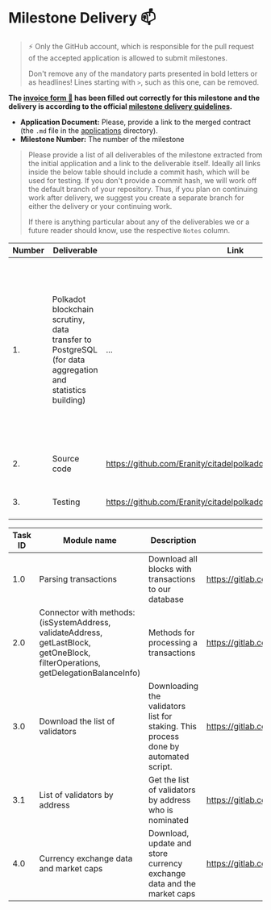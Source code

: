 # Milestone Delivery :mailbox:

> ⚡ Only the GitHub account, which is responsible for the pull request of the accepted application is allowed to submit milestones. 
> 
> Don't remove any of the mandatory parts presented in bold letters or as headlines! Lines starting with `>`, such as this one, can be removed.

**The [invoice form :pencil:](https://docs.google.com/forms/d/e/1FAIpQLSfmNYaoCgrxyhzgoKQ0ynQvnNRoTmgApz9NrMp-hd8mhIiO0A/viewform) has been filled out correctly for this milestone and the delivery is according to the official [milestone delivery guidelines](https://github.com/w3f/General-Grants-Program/blob/master/grants/milestone-deliverables-guidelines.md).**  

* **Application Document:** Please, provide a link to the merged contract (the `.md` file in the [applications](https://github.com/w3f/Open-Grants-Program/tree/master/applications) directory). 
* **Milestone Number:** The number of the milestone

> Please provide a list of all deliverables of the milestone extracted from the initial application and a link to the deliverable itself. Ideally all links inside the below table should include a commit hash, which will be used for testing. If you don't provide a commit hash, we will work off the default branch of your repository. Thus, if you plan on continuing work after delivery, we suggest you create a separate branch for either the delivery or your continuing work. 
> 
> If there is anything particular about any of the deliverables we or a future reader should know, use the respective `Notes` column.

| Number | Deliverable | Link | Notes |
| ------------- | ------------- | ------------- |------------- |
| 1. | Polkadot blockchain scrutiny, data transfer to PostgreSQL (for data aggregation and statistics building)| ... | This step will bring us some vital milestones: our database will contain all the transactions - new ones sourced directly from the blockchain will be also stored in our database that is convenient for the development needs (balance/rewards charts creation, etc.)| 
| 2.  |Source code|https://github.com/Eranity/citadelpolkadot/blob/main/sourceCode.js| Source code for blockhain integration on our platform |
| 3.  |Testing|  https://github.com/Eranity/citadelpolkadot/blob/main/testing.js | Testing the parser with mocha test|


| Task ID | Module name | Description | Link |
| ------ | ----------- | ---- | ----- |
| 1.0 | Parsing transactions| Download all blocks with transactions to our database | https://gitlab.com/gregory.shabalov/citadel_core/-/blob/dev/connectors/polkadot.js#L85  |
| 2.0 | Connector with methods: (isSystemAddress, validateAddress, getLastBlock, getOneBlock, filterOperations, getDelegationBalanceInfo) | Methods for processing a transactions | https://gitlab.com/gregory.shabalov/citadel_core/-/blob/dev/connectors/polkadot.js#L19 |
| 3.0 | Download the list of validators | Downloading the validators list for staking. This process done by automated script. | https://gitlab.com/gregory.shabalov/citadel_core/-/blob/dev/connectors/polkadot.js#L569 |
| 3.1 | List of validators by address | Get the list of validators by address who is nominated| https://gitlab.com/gregory.shabalov/citadel_core/-/blob/dev/connectors/polkadot.js#L564 |
| 4.0 | Currency exchange data and market caps | Download, update and store currency exchange data and the market caps | https://gitlab.com/gregory.shabalov/citadel_core/-/blob/dev/utils/MarketCap/OtherCoins.js |
